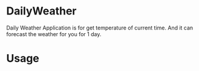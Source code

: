 # DailyWeather

Daily Weather Application is for get temperature of current time.
And it can forecast the weather for you for 1 day.

# Usage
